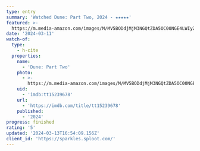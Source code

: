 ```yaml
---
type: entry
summary: 'Watched Dune: Part Two, 2024 - ★★★★★'
featured: >-
  https://m.media-amazon.com/images/M/MV5BODdjMjM3NGQtZDA5OC00NGE4LWIyZDQtZjYwOGZlMTM5ZTQ1XkEyXkFqcGdeQXVyODE5NzE3OTE@._V1_SX300.jpg
date: '2024-03-11'
watch-of:
  type:
    - h-cite
  properties:
    name:
      - 'Dune: Part Two'
    photo:
      - >-
        https://m.media-amazon.com/images/M/MV5BODdjMjM3NGQtZDA5OC00NGE4LWIyZDQtZjYwOGZlMTM5ZTQ1XkEyXkFqcGdeQXVyODE5NzE3OTE@._V1_SX300.jpg
    uid:
      - 'imdb:tt15239678'
    url:
      - 'https://imdb.com/title/tt15239678'
    published:
      - '2024'
progress: finished
rating: '5'
updated: '2024-03-13T16:54:09.156Z'
client_id: 'https://sparkles.sploot.com/'
---
```


